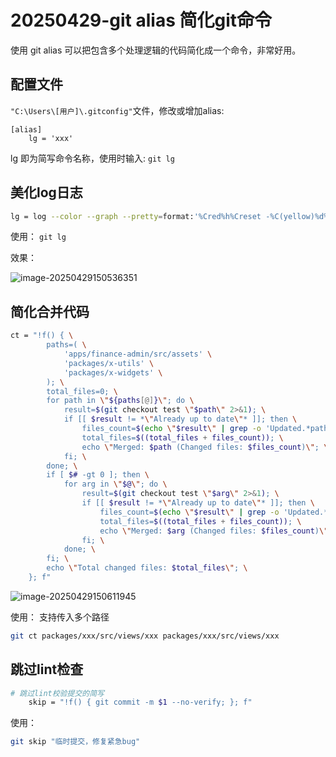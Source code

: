 # 20250429-git alias 简化git命令

使用 git alias 可以把包含多个处理逻辑的代码简化成一个命令，非常好用。

## 配置文件

`"C:\Users\[用户]\.gitconfig"`文件，修改或增加alias:

```
[alias]
 	lg = 'xxx'
```

lg 即为简写命令名称，使用时输入: `git lg`

## 美化log日志

```bash
lg = log --color --graph --pretty=format:'%Cred%h%Creset -%C(yellow)%d%Creset %s %Cgreen(%cr) %C(bold blue)<%an>%Creset' --abbrev-commit
```

使用： `git lg`

效果：

![image-20250429150536351](https://s2.loli.net/2025/04/29/Fx9zKnfBR85mt2v.png)

## 简化合并代码

```bash
ct = "!f() { \
        paths=( \
            'apps/finance-admin/src/assets' \
            'packages/x-utils' \
            'packages/x-widgets' \
        ); \
        total_files=0; \
        for path in \"${paths[@]}\"; do \
            result=$(git checkout test \"$path\" 2>&1); \
            if [[ $result != *\"Already up to date\"* ]]; then \
                files_count=$(echo \"$result\" | grep -o 'Updated.*path' | grep -o '[0-9]\\+'); \
                total_files=$((total_files + files_count)); \
                echo \"Merged: $path (Changed files: $files_count)\"; \
            fi; \
        done; \
        if [ $# -gt 0 ]; then \
            for arg in \"$@\"; do \
                result=$(git checkout test \"$arg\" 2>&1); \
                if [[ $result != *\"Already up to date\"* ]]; then \
                    files_count=$(echo \"$result\" | grep -o 'Updated.*path' | grep -o '[0-9]\\+'); \
                    total_files=$((total_files + files_count)); \
                    echo \"Merged: $arg (Changed files: $files_count)\"; \
                fi; \
            done; \
        fi; \
        echo \"Total changed files: $total_files\"; \
    }; f"
```

![image-20250429150611945](https://s2.loli.net/2025/04/29/OMjtKbyYA7cNuv8.png)

使用：
支持传入多个路径

```bash
git ct packages/xxx/src/views/xxx packages/xxx/src/views/xxx
```

## 跳过lint检查

```bash
# 跳过lint校验提交的简写
	skip = "!f() { git commit -m $1 --no-verify; }; f"
```

使用：

```bash
git skip "临时提交，修复紧急bug"
```

